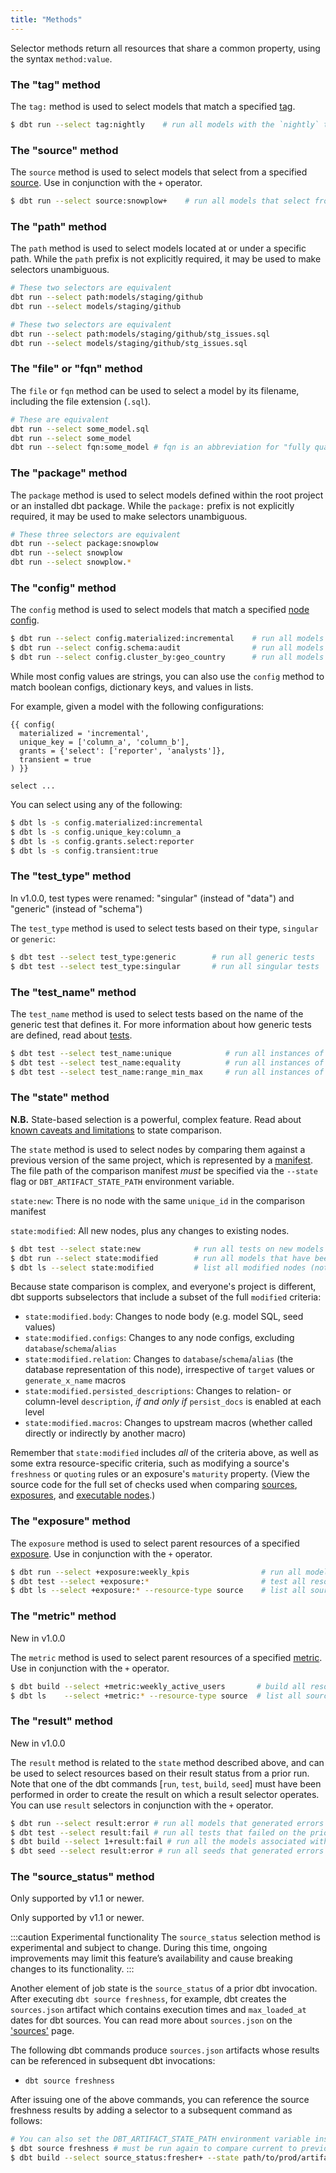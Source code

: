 ```yaml
---
title: "Methods"
---
```


Selector methods return all resources that share a common property, using the
syntax `method:value`.

### The "tag" method
The `tag:` method is used to select models that match a specified [tag](resource-configs/tags).


  ```bash
  $ dbt run --select tag:nightly    # run all models with the `nightly` tag
  ```


### The "source" method
The `source` method is used to select models that select from a specified [source](/docs/build/sources#using-sources). Use in conjunction with the `+` operator.


  ```bash
  $ dbt run --select source:snowplow+    # run all models that select from Snowplow sources
  ```


### The "path" method
The `path` method is used to select models located at or under a specific path.
While the `path` prefix is not explicitly required, it may be used to make
selectors unambiguous.


  ```bash
  # These two selectors are equivalent
  dbt run --select path:models/staging/github
  dbt run --select models/staging/github

  # These two selectors are equivalent
  dbt run --select path:models/staging/github/stg_issues.sql
  dbt run --select models/staging/github/stg_issues.sql
  ```


<VersionBlock firstVersion="1.2">

### The "file" or "fqn" method
The `file` or `fqn` method can be used to select a model by its filename, including the file extension (`.sql`).

```bash
# These are equivalent
dbt run --select some_model.sql
dbt run --select some_model
dbt run --select fqn:some_model # fqn is an abbreviation for "fully qualified name"
```

</VersionBlock>

### The "package" method

The `package` method is used to select models defined within the root project
or an installed dbt package. While the `package:` prefix is not explicitly required, it may be used to make
selectors unambiguous.


  ```bash
  # These three selectors are equivalent
  dbt run --select package:snowplow
  dbt run --select snowplow
  dbt run --select snowplow.*
  ```


### The "config" method

The `config` method is used to select models that match a specified [node config](configs-and-properties).



  ```bash
  $ dbt run --select config.materialized:incremental    # run all models that are materialized incrementally
  $ dbt run --select config.schema:audit                # run all models that are created in the `audit` schema
  $ dbt run --select config.cluster_by:geo_country      # run all models clustered by `geo_country`
  ```


<VersionBlock firstVersion="1.3">

While most config values are strings, you can also use the `config` method to match boolean configs, dictionary keys, and values in lists.

For example, given a model with the following configurations:
```
{{ config(
  materialized = 'incremental',
  unique_key = ['column_a', 'column_b'],
  grants = {'select': ['reporter', 'analysts']},
  transient = true
) }}

select ...
```

 You can select using any of the following:
```bash
$ dbt ls -s config.materialized:incremental
$ dbt ls -s config.unique_key:column_a
$ dbt ls -s config.grants.select:reporter
$ dbt ls -s config.transient:true
```

</VersionBlock>

### The "test_type" method
<Changelog>
In v1.0.0, test types were renamed: "singular" (instead of "data") and "generic" (instead of "schema")
</Changelog>

The `test_type` method is used to select tests based on their type, `singular` or `generic`:



  ```bash
  $ dbt test --select test_type:generic        # run all generic tests
  $ dbt test --select test_type:singular       # run all singular tests
  ```


### The "test_name" method

The `test_name` method is used to select tests based on the name of the generic test
that defines it. For more information about how generic tests are defined, read about
[tests](/docs/build/tests).


  ```bash
  $ dbt test --select test_name:unique            # run all instances of the `unique` test
  $ dbt test --select test_name:equality          # run all instances of the `dbt_utils.equality` test
  $ dbt test --select test_name:range_min_max     # run all instances of a custom schema test defined in the local project, `range_min_max`
  ```


### The "state" method

**N.B.** State-based selection is a powerful, complex feature. Read about [known caveats and limitations](node-selection/state-comparison-caveats) to state comparison.

The `state` method is used to select nodes by comparing them against a previous version of the same project, which is represented by a [manifest](artifacts/manifest-json). The file path of the comparison manifest _must_ be specified via the `--state` flag or `DBT_ARTIFACT_STATE_PATH` environment variable.

`state:new`: There is no node with the same `unique_id` in the comparison manifest

`state:modified`: All new nodes, plus any changes to existing nodes.


  ```bash
  $ dbt test --select state:new            # run all tests on new models + and new tests on old models
  $ dbt run --select state:modified        # run all models that have been modified
  $ dbt ls --select state:modified         # list all modified nodes (not just models)
  ```


Because state comparison is complex, and everyone's project is different, dbt supports subselectors that include a subset of the full `modified` criteria:
- `state:modified.body`: Changes to node body (e.g. model SQL, seed values)
- `state:modified.configs`: Changes to any node configs, excluding `database`/`schema`/`alias`
- `state:modified.relation`: Changes to `database`/`schema`/`alias` (the database representation of this node), irrespective of `target` values or `generate_x_name` macros
- `state:modified.persisted_descriptions`: Changes to relation- or column-level `description`, _if and only if_ `persist_docs` is enabled at each level
- `state:modified.macros`: Changes to upstream macros (whether called directly or indirectly by another macro)

Remember that `state:modified` includes _all_ of the criteria above, as well as some extra resource-specific criteria, such as modifying a source's `freshness` or `quoting` rules or an exposure's `maturity` property. (View the source code for the full set of checks used when comparing [sources](https://github.com/dbt-labs/dbt-core/blob/9e796671dd55d4781284d36c035d1db19641cd80/core/dbt/contracts/graph/parsed.py#L660-L681), [exposures](https://github.com/dbt-labs/dbt-core/blob/9e796671dd55d4781284d36c035d1db19641cd80/core/dbt/contracts/graph/parsed.py#L768-L783), and [executable nodes](https://github.com/dbt-labs/dbt-core/blob/9e796671dd55d4781284d36c035d1db19641cd80/core/dbt/contracts/graph/parsed.py#L319-L330).)

### The "exposure" method

The `exposure` method is used to select parent resources of a specified [exposure](exposures). Use in conjunction with the `+` operator.


  ```bash
  $ dbt run --select +exposure:weekly_kpis                # run all models that feed into the weekly_kpis exposure
  $ dbt test --select +exposure:*                         # test all resources upstream of all exposures
  $ dbt ls --select +exposure:* --resource-type source    # list all sources upstream of all exposures
  ```

### The "metric" method
<Changelog>New in v1.0.0</Changelog>

The `metric` method is used to select parent resources of a specified [metric](metrics). Use in conjunction with the `+` operator.

```bash
$ dbt build --select +metric:weekly_active_users       # build all resources upstream of weekly_active_users metric
$ dbt ls    --select +metric:* --resource-type source  # list all source tables upstream of all metrics
```

### The "result" method
<Changelog>New in v1.0.0</Changelog>

The `result` method is related to the `state` method described above, and can be used to select resources based on their result status from a prior run. Note that one of the dbt commands [`run`, `test`, `build`, `seed`] must have been performed in order to create the result on which a result selector operates. You can use `result` selectors in conjunction with the `+` operator.

```bash
$ dbt run --select result:error # run all models that generated errors on the prior invocation of dbt run
$ dbt test --select result:fail # run all tests that failed on the prior invocation of dbt test
$ dbt build --select 1+result:fail # run all the models associated with failed tests from the prior invocation of dbt build
$ dbt seed --select result:error # run all seeds that generated errors on the prior invocation of dbt seed.
```

### The "source_status" method
<VersionBlock lastVersion="1.0">

Only supported by v1.1 or newer.

</VersionBlock>

<VersionBlock firstVersion="1.1">

Only supported by v1.1 or newer.

:::caution Experimental functionality
The `source_status` selection method is experimental and subject to change. During this time, ongoing improvements may limit this feature’s availability and cause breaking changes to its functionality.
:::

Another element of job state is the `source_status` of a prior dbt invocation. After executing `dbt source freshness`, for example, dbt creates the `sources.json` artifact which contains execution times and `max_loaded_at` dates for dbt sources. You can read more about `sources.json` on the ['sources'](/docs/reference/artifacts/sources-json) page. 

The following dbt commands produce `sources.json` artifacts whose results can be referenced in subsequent dbt invocations:  
- `dbt source freshness`

After issuing one of the above commands, you can reference the source freshness results by adding a selector to a subsequent command as follows: 

```bash
# You can also set the DBT_ARTIFACT_STATE_PATH environment variable instead of the --state flag.
$ dbt source freshness # must be run again to compare current to previous state
$ dbt build --select source_status:fresher+ --state path/to/prod/artifacts
```
</VersionBlock>
